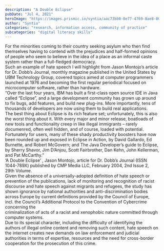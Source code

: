 ```yaml
---
description: "A Double Eclipse"
pubDate: "Jul 4, 2021"
heroImage: "https://images.prismic.io/syntia/aac73bb0-0e77-4769-8ae8-00da5c08c1ff_csm_corona_2_2ff67dd1bc.jpg?auto=compress,format"
author: "Syntia"
categories: "research, information access, community of practice"
subcategories: "digital literacy skills"
---
```


For the minorities coming to their country seeking asylum who then find themselves having to contend with the prejudices and half-formed opinions of people who seem to believe in the idea of a place as an informal caste system rather than a full-fledged democracy.  
Such an example of hate speech I will highlight from Jason Montojo’s article for Dr. Dobb’s Journal, monthly magazine published in the United States by UBM Technology Group, covered topics aimed at computer programmers launched at 1976 and becoming the first regular periodical focused on microcomputer software, rather than hardware.  
“Over the last four years, IBM has built a first-class open source IDE in Java called “Eclipse”, and a large development community has grown up around to fix bugs, add features, and build new plug-ins. More importantly, tens of thousands of developers are now using them to build real applications.  
The best thing about Eclipse is its rich feature set; unfortunately, this is also the worst thing about it. With every major and minor release, boatloads of new tools and functionality creep in like illegal immigrants – rarely documenred, often well hidden, and of course, loaded with potential. Fortunately for users, many of these shady productivity boosters have now been rounded up and exposed in Eclipse in Action, by David Gallardo, Ed Burnette, and Robert McGovern; and The Java Developer’s guide to Eclipse, by Sherry Shavor, Jim D’Anjou, Scott Fairbrother, Dan Kehn, John Kellerman, and Pat McCarthy.”  
‘A Double Eclipse’ , Jason Montojo, article for Dr. Dobb’s Journal (ISSN 1044-789X) published by CMP Media LLC, February 2004, 2nd Issue 2, 29th Volume.  
Given the absence of a universally-adopted definition of hate speech or prevention of the publications, lack of monitoring and recognition of racist discourse and hate speech against migrants and refugees, the study has shown ignorance by national authorities and anti-discrimination bodies across Europe by current definitions provided by the Council of Europe, incl. the Council’s Additional Protocol to the Convention of Cybercrime concerning the  
criminalization of acts of a racist and xenophobic nature committed through computer systems.  
Due to its special character, including the difficulty of identifying the authors of illegal online content and removing such content, hate speech on the internet creates new demands on law enforcement and judicial authorities in terms of expertise, resources and the need for cross-border cooperation for the prosecution of this crime.